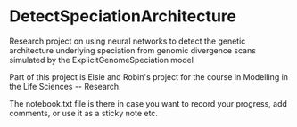 # DetectSpeciationArchitecture
Research project on using neural networks to detect the genetic architecture underlying speciation from genomic divergence scans simulated by the ExplicitGenomeSpeciation model

Part of this project is Elsie and Robin's project for the course in Modelling in the Life Sciences -- Research.

The notebook.txt file is there in case you want to record your progress, add comments, or use it as a sticky note etc.
